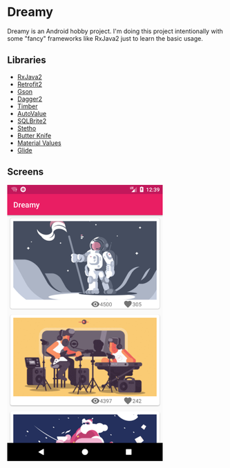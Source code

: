 # Dreamy

Dreamy is an Android hobby project. I'm doing this project intentionally with some "fancy" frameworks like RxJava2 just to learn the basic usage.

## Libraries
* [RxJava2](https://github.com/ReactiveX/RxJava)
* [Retrofit2](https://github.com/square/retrofit)
* [Gson](https://github.com/google/gson)
* [Dagger2](https://github.com/google/dagger)
* [Timber](https://github.com/JakeWharton/timber)
* [AutoValue](https://github.com/google/auto/tree/master/value)
* [SQLBrite2](https://github.com/square/sqlbrite)
* [Stetho](https://github.com/facebook/stetho)
* [Butter Knife](https://github.com/JakeWharton/butterknife)
* [Material Values](https://github.com/AoDevBlue/MaterialValues)
* [Glide](https://github.com/bumptech/glide)

## Screens

<img src="https://raw.githubusercontent.com/aceisScope/Dreamy/master/screenshots/screenshot1.png" width="360" height="640" />
